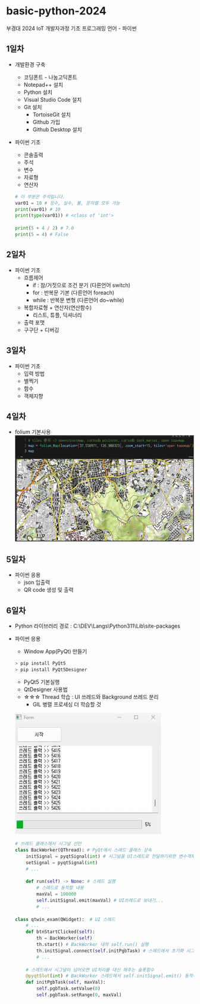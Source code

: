 # basic-python-2024
부경대 2024 IoT 개발자과정 기초 프로그래밍 언어 - 파이썬

## 1일차
- 개발환경 구축
    - 코딩폰트 - 나눔고딕폰트
    - Notepad++ 설치
    - Python 설치
    - Visual Studio Code 설치
    - Git 설치
        - TortoiseGit 설치
        - Github 가입
        - Github Desktop 설치

- 파이썬 기초
    - 콘솔출력
    - 주석
    - 변수
    - 자료형
    - 연산자

    ```python
    # 이 부분은 주석입니다.
    var01 = 10 # 정수, 실수, 불, 문자열 모두 가능
    print(var01) # 10
    print(type(var01)) # <class of 'int'>

    print(5 + 4 / 2) # 7.0
    print(5 = 4) # False
    ```

## 2일차
- 파이썬 기초
    - 흐름제어
        - if : 참/거짓으로 조건 분기 (다른언어 switch)
        - for : 반복문 기본 (다른언어 foreach)
        - while : 반복문 변형 (다른언어 do~while)
    - 복합자료형 + 연산자(연산함수)
        - 리스트, 튜플, 딕셔너리
    - 출력 포맷
    - 구구단 + 디버깅

## 3일차
- 파이썬 기초
    - 입력 방법
    - 별찍기
    - 함수
    - 객체지향

## 4일차
- folium 기본사용
    ![folium사용법](https://raw.githubusercontent.com/breadcoffee/basic-python-2024/main/images/Image_folium_map.png)

## 5일차
- 파이썬 응용
    - json 입출력
    - QR code 생성 및 출력

## 6일차
- Python 라이브러리 경로 : C:\DEV\Langs\Python311\Lib\site-packages

- 파이썬 응용
     - Window App(PyQt) 만들기

    ```python
    > pip install PyQt5
    > pip install PyQt5Designer
    ```

    - PyQt5 기본실행
    - QtDesigner 사용법
    - ☆☆☆ Thread 학습 : UI 쓰레드와 Background 쓰레드 분리
        - GIL 병렬 프로세싱 더 학습할 것

    ![Thread 예제](https://raw.githubusercontent.com/breadcoffee/basic-python-2024/main/images/python_Thread.gif)

    ```python
    # 쓰레드 클래스에서 시그널 선언
    class BackWorker(QThread): # PyQt에서 스레드 클래스 상속
        initSignal = pyqtSignal(int) # 시그널을 UI스레드로 전달하기위한 변수객체
        setSignal = pyqtSignal(int)
        # ...

        def run(self) -> None: # 스레드 실행
            # 스레드로 동작할 내용
            maxVal = 100000
            self.initSignal.emit(maxVal) # UI쓰레드로 보내기...
            # ...

    class qtwin_exam(QWidget):  # UI 스레드
        # ...
        def btnStartClicked(self):
            th = BackWorker(self)
            th.start() # BackWorker 내의 self.run() 실행
            th.initSignal.connect(self.initPgbTask) # 스레드에서 초기화 시그널이 오면 initPgbTask 슬롯함수가 대신 처리
            # ...    
        
        # 스레드에서 시그널이 넘어오면 UI처리를 대신 해주는 슬롯함수
        @pyqtSlot(int) # BackWorker 스레드에서 self.initSignal.emit() 동작해서 실행
        def initPgbTask(self, maxVal):
            self.pgbTask.setValue(0)
            self.pgbTask.setRange(0, maxVal)
    ```